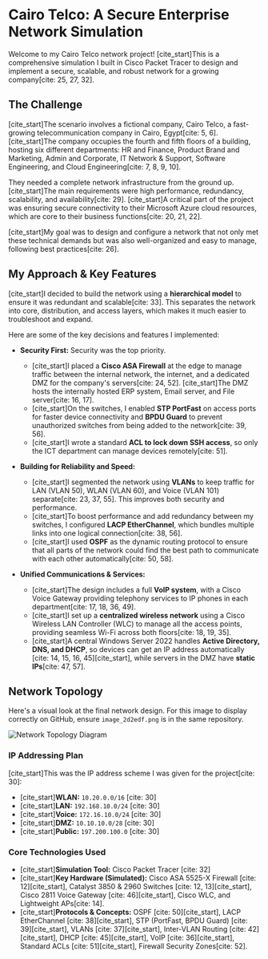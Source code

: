 # Cairo Telco: A Secure Enterprise Network Simulation

Welcome to my Cairo Telco network project! [cite_start]This is a comprehensive simulation I built in Cisco Packet Tracer to design and implement a secure, scalable, and robust network for a growing company[cite: 25, 27, 32].

## The Challenge

[cite_start]The scenario involves a fictional company, Cairo Telco, a fast-growing telecommunication company in Cairo, Egypt[cite: 5, 6]. [cite_start]The company occupies the fourth and fifth floors of a building, hosting six different departments: HR and Finance, Product Brand and Marketing, Admin and Corporate, IT Network & Support, Software Engineering, and Cloud Engineering[cite: 7, 8, 9, 10].

They needed a complete network infrastructure from the ground up. [cite_start]The main requirements were high performance, redundancy, scalability, and availability[cite: 29]. [cite_start]A critical part of the project was ensuring secure connectivity to their Microsoft Azure cloud resources, which are core to their business functions[cite: 20, 21, 22].

[cite_start]My goal was to design and configure a network that not only met these technical demands but was also well-organized and easy to manage, following best practices[cite: 26].

## My Approach & Key Features

[cite_start]I decided to build the network using a **hierarchical model** to ensure it was redundant and scalable[cite: 33]. This separates the network into core, distribution, and access layers, which makes it much easier to troubleshoot and expand.

Here are some of the key decisions and features I implemented:

* **Security First:** Security was the top priority.
    * [cite_start]I placed a **Cisco ASA Firewall** at the edge to manage traffic between the internal network, the internet, and a dedicated DMZ for the company's servers[cite: 24, 52]. [cite_start]The DMZ hosts the internally hosted ERP system, Email server, and File server[cite: 16, 17].
    * [cite_start]On the switches, I enabled **STP PortFast** on access ports for faster device connectivity and **BPDU Guard** to prevent unauthorized switches from being added to the network[cite: 39, 56].
    * [cite_start]I wrote a standard **ACL to lock down SSH access**, so only the ICT department can manage devices remotely[cite: 51].

* **Building for Reliability and Speed:**
    * [cite_start]I segmented the network using **VLANs** to keep traffic for LAN (VLAN 50), WLAN (VLAN 60), and Voice (VLAN 101) separate[cite: 23, 37, 55]. This improves both security and performance.
    * [cite_start]To boost performance and add redundancy between my switches, I configured **LACP EtherChannel**, which bundles multiple links into one logical connection[cite: 38, 56].
    * [cite_start]I used **OSPF** as the dynamic routing protocol to ensure that all parts of the network could find the best path to communicate with each other automatically[cite: 50, 58].

* **Unified Communications & Services:**
    * [cite_start]The design includes a full **VoIP system**, with a Cisco Voice Gateway providing telephony services to IP phones in each department[cite: 17, 18, 36, 49].
    * [cite_start]I set up a **centralized wireless network** using a Cisco Wireless LAN Controller (WLC) to manage all the access points, providing seamless Wi-Fi across both floors[cite: 18, 19, 35].
    * [cite_start]A central Windows Server 2022 handles **Active Directory, DNS, and DHCP**, so devices can get an IP address automatically [cite: 14, 15, 16, 45][cite_start], while servers in the DMZ have **static IPs**[cite: 47, 57].

## Network Topology

Here's a visual look at the final network design. For this image to display correctly on GitHub, ensure `image_2d2edf.png` is in the same repository.

![Network Topology Diagram](image_2d2edf.png)

### IP Addressing Plan

[cite_start]This was the IP address scheme I was given for the project[cite: 30]:
* [cite_start]**WLAN:** `10.20.0.0/16` [cite: 30]
* [cite_start]**LAN:** `192.168.10.0/24` [cite: 30]
* [cite_start]**Voice:** `172.16.10.0/24` [cite: 30]
* [cite_start]**DMZ:** `10.10.10.0/28` [cite: 30]
* [cite_start]**Public:** `197.200.100.0` [cite: 30]

### Core Technologies Used

* [cite_start]**Simulation Tool:** Cisco Packet Tracer [cite: 32]
* [cite_start]**Key Hardware (Simulated):** Cisco ASA 5525-X Firewall [cite: 12][cite_start], Catalyst 3850 & 2960 Switches [cite: 12, 13][cite_start], Cisco 2811 Voice Gateway [cite: 46][cite_start], Cisco WLC, and Lightweight APs[cite: 14].
* [cite_start]**Protocols & Concepts:** OSPF [cite: 50][cite_start], LACP EtherChannel [cite: 38][cite_start], STP (PortFast, BPDU Guard) [cite: 39][cite_start], VLANs [cite: 37][cite_start], Inter-VLAN Routing [cite: 42][cite_start], DHCP [cite: 45][cite_start], VoIP [cite: 36][cite_start], Standard ACLs [cite: 51][cite_start], Firewall Security Zones[cite: 52].
